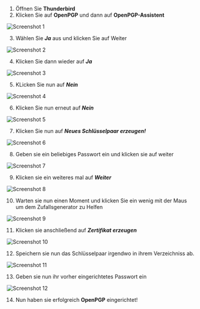 1. Öffnen Sie **Thunderbird**
2. Klicken Sie auf **OpenPGP** und dann auf **OpenPGP-Assistent**

  ![Screenshot 1](content/guides/PGP/screen1.png)

3. Wählen Sie ***Ja*** aus und klicken Sie auf Weiter

  ![Screenshot 2](content/guides/PGP/screen2.png)
  
4. Klicken Sie dann wieder auf ***Ja***

  ![Screenshot 3](content/guides/PGP/screen3.png)
  
5. KLicken Sie nun auf ***Nein***

  ![Screenshot 4](content/guides/PGP/screen4.png)
  
6. Klicken Sie nun erneut auf ***Nein***

  ![Screenshot 5](content/guides/PGP/screen5.png)

7. Klicken Sie nun auf ***Neues Schlüsselpaar erzeugen!***

  ![Screenshot 6](content/guides/PGP/screen6.png)

8. Geben sie ein beliebiges Passwort ein und klicken sie auf weiter
  
  ![Screenshot 7](content/guides/PGP/screen7.png)
  
9. Klicken sie ein weiteres mal auf ***Weiter***

  ![Screenshot 8](content/guides/PGP/screen8.png)
  
10. Warten sie nun einen Moment und klicken Sie ein wenig mit der Maus um dem Zufallsgenerator zu Helfen

  ![Screenshot 9](content/guides/PGP/screen9.png)
  
11. Klicken sie anschließend auf ***Zertifikat erzeugen***

  ![Screenshot 10](content/guides/PGP/screen10.png)
  
12. Speichern sie nun das Schlüsselpaar irgendwo in ihrem Verzeichniss ab.

  ![Screenshot 11](content/guides/PGP/screen11.png)
  
13. Geben sie nun ihr vorher eingerichtetes Passwort ein

  ![Screenshot 12](content/guides/PGP/screen12.png)
  
14. Nun haben sie erfolgreich **OpenPGP** eingerichtet!